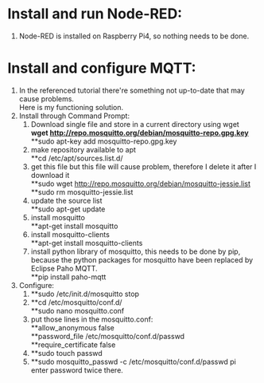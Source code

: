 # Install and run Node-RED:  
1. Node-RED is installed on Raspberry Pi4, so nothing needs to be done.  

# Install and configure MQTT:  
1. In the referenced tutorial there're something not up-to-date that may cause problems.  
Here is my functioning solution.  
2. Install through Command Prompt:  
	1. Download single file and store in a current directory using wget  
	  **wget http://repo.mosquitto.org/debian/mosquitto-repo.gpg.key**  
	  **sudo apt-key add mosquitto-repo.gpg.key  
	2. make repository available to apt  
	  **cd /etc/apt/sources.list.d/  
	3. get this file but this file will cause problem, therefore I delete it after I download it  
	  **sudo wget http://repo.mosquitto.org/debian/mosquitto-jessie.list  
	  **sudo rm mosquitto-jessie.list  
	4. update the source list  
	  **sudo apt-get update  
	5. install mosquitto  
	  **apt-get install mosquitto  
	6. install mosquitto-clients  
	  **apt-get install mosquitto-clients  
	7. install python library of mosquitto, this needs to be done by pip, because the python packages for mosquitto have been replaced by Eclipse Paho MQTT.  
	  **pip install paho-mqtt  
3. Configure:  
	1. **sudo /etc/init.d/mosquitto stop  
	2. **cd /etc/mosquitto/conf.d/  
	  **sudo nano mosquitto.conf  
	3. put those lines in the mosquitto.conf:  
		**allow_anonymous false  
		**password_file /etc/mosquitto/conf.d/passwd  
		**require_certificate false  
	4. **sudo touch passwd  
	5. **sudo mosquitto_passwd -c /etc/mosquitto/conf.d/passwd pi  
	enter password twice there.  

